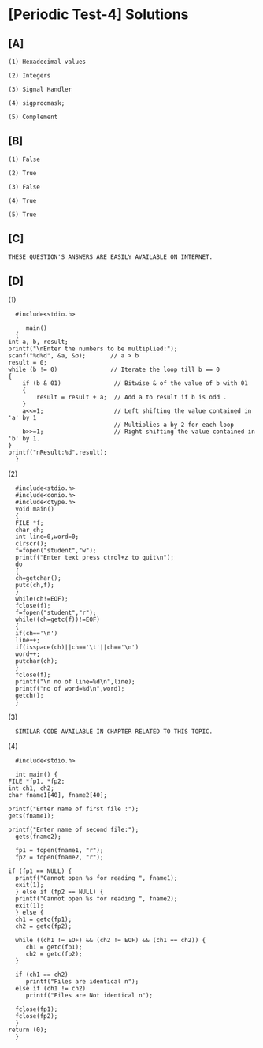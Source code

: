 # [Periodic Test-4] Solutions

## [A]
   
    (1) Hexadecimal values
    
    (2) Integers
     
    (3) Signal Handler
    
    (4) sigprocmask;
    
    (5) Complement
   
## [B]
    
    (1) False
   
    (2) True
   
    (3) False
    
    (4) True
  
    (5) True
    
    
## [C]
    
    THESE QUESTION'S ANSWERS ARE EASILY AVAILABLE ON INTERNET.
    
    
    
## [D]

  (1)
  
      #include<stdio.h>

         main()
      {
    int a, b, result;
    printf("\nEnter the numbers to be multiplied:");
    scanf("%d%d", &a, &b);       // a > b
    result = 0;
    while (b != 0)               // Iterate the loop till b == 0
    {
        if (b & 01)               // Bitwise & of the value of b with 01
        {
            result = result + a;  // Add a to result if b is odd .
        }
        a<<=1;                    // Left shifting the value contained in 'a' by 1
                                  // Multiplies a by 2 for each loop
        b>>=1;                    // Right shifting the value contained in 'b' by 1.
    }
    printf("nResult:%d",result);
      }

(2)

      #include<stdio.h>
      #include<conio.h>
      #include<ctype.h>
      void main()
      {
      FILE *f;
      char ch;
      int line=0,word=0;
      clrscr();
      f=fopen("student","w");
      printf("Enter text press ctrol+z to quit\n");
      do
      {
      ch=getchar();
      putc(ch,f);
      }
      while(ch!=EOF);
      fclose(f);
      f=fopen("student","r");
      while((ch=getc(f))!=EOF)
      {
      if(ch=='\n')
      line++;
      if(isspace(ch)||ch=='\t'||ch=='\n')
      word++;
      putchar(ch);
      }
      fclose(f);
      printf("\n no of line=%d\n",line);
      printf("no of word=%d\n",word);
      getch();
      }

(3)

      SIMILAR CODE AVAILABLE IN CHAPTER RELATED TO THIS TOPIC.

(4)
 
      #include<stdio.h>
 
      int main() {
    FILE *fp1, *fp2;
    int ch1, ch2;
    char fname1[40], fname2[40];
 
    printf("Enter name of first file :");
    gets(fname1);
 
    printf("Enter name of second file:");
      gets(fname2);
 
      fp1 = fopen(fname1, "r");
      fp2 = fopen(fname2, "r");
 
    if (fp1 == NULL) {
      printf("Cannot open %s for reading ", fname1);
      exit(1);
      } else if (fp2 == NULL) {
      printf("Cannot open %s for reading ", fname2);
      exit(1);
      } else {
      ch1 = getc(fp1);
      ch2 = getc(fp2);
 
      while ((ch1 != EOF) && (ch2 != EOF) && (ch1 == ch2)) {
         ch1 = getc(fp1);
         ch2 = getc(fp2);
      }
 
      if (ch1 == ch2)
         printf("Files are identical n");
      else if (ch1 != ch2)
         printf("Files are Not identical n");
 
      fclose(fp1);
      fclose(fp2);
      }
    return (0);
      }
